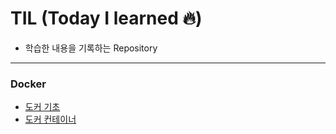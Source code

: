 # TIL (Today I learned 🔥)

* 학습한 내용을 기록하는 Repository
---
### Docker
* [도커 기초](https://github.com/Seoyeong-Kim/TIL/blob/master/docker/docker-basic.md)
* [도커 컨테이너](https://github.com/Seoyeong-Kim/TIL/blob/master/docker/docker-container.md)
